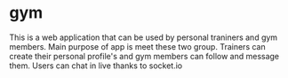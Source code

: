 # gym

This is a web application that can be used by personal traniners and gym members.
Main purpose of app is meet these two group. 
Trainers can create their personal profile's and gym members can follow and message them.
Users can chat in live thanks to socket.io

